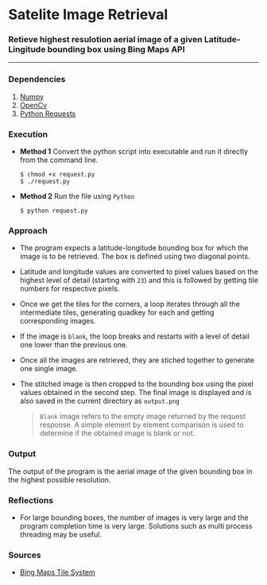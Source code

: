 # Satelite Image Retrieval
### Retieve highest resulotion aerial image of a given Latitude-Lingitude bounding box using Bing Maps API
---

### Dependencies

1. [Numpy](http://www.numpy.org/)
2. [OpenCv](https://opencv.org/)
3. [Python Requests](http://docs.python-requests.org/en/master/user/install/)


### Execution

* **Method 1**
   Convert the python script into executable and run it directly from the command line.
   ```
   $ chmod +x request.py
   $ ./request.py
   ```
* __Method 2__
   Run the file using `Python` 
   ```
   $ python request.py 
    ```

### Approach
* The program expects a latitude-longitude bounding box for which the image is to be retrieved. The box is defined using two diagonal points.
* Latitude and longitude values are converted to pixel values based on the highest level of detail (starting with `23`) and this is followed by getting tile numbers for respective pixels. 
* Once we get the tiles for the corners, a loop iterates through all the intermediate tiles, generating quadkey for each and getting corresponding images. 
* If the image is `blank`, the loop breaks and restarts with a level of detail one lower than the previous one. 
* Once all the images are retrieved, they are stiched together to generate one single image.
* The stitched image is then cropped to the bounding box using the pixel values obtained in the second step. The final image is displayed and is also saved in the current directory as `output.png`

   > `Blank` image refers  to the empty image returned by the request response. A simple element by element comparison is used to determine if the obtained image is blank or not.


### Output 
The output of the program is the aerial image of the given bounding box in the highest possible resolution.

### Reflections
* For large bounding boxes, the number of images is very large and the program completion time is very large. Solutions such as multi process threading may be useful.

### Sources
* [Bing Maps Tile System](https://msdn.microsoft.com/en-us/library/bb259689.aspx)

